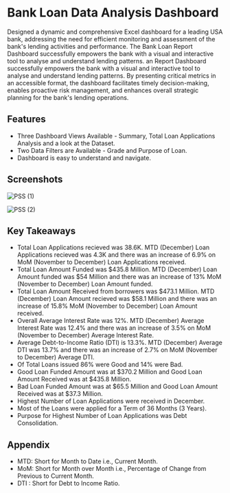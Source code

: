 
# Bank Loan Data Analysis Dashboard

Designed a dynamic and comprehensive Excel dashboard for a leading USA bank, addressing the need for efficient monitoring and assessment of the bank's lending activities and performance. The Bank Loan Report Dashboard successfully empowers the bank with a visual and interactive tool to analyse and understand lending patterns. an Report Dashboard successfully empowers the bank with a visual and interactive tool to analyse and understand lending patterns. By presenting critical metrics in an accessible format, the dashboard facilitates timely decision-making, enables proactive risk management, and enhances overall strategic planning for the bank's lending operations.

## Features

- Three Dashboard Views Available - Summary, Total Loan Applications Analysis and a look at the Dataset.
- Two Data Filters are Available - Grade and Purpose of Loan.
- Dashboard is easy to understand and navigate.

## Screenshots

![PSS (1)](https://github.com/jarsheenkaur/Bank-Loan-Data-Analysis-Dashboard/assets/152518497/f735f0e5-8052-43b7-9a52-ffa6d540dee4)

![PSS (2)](https://github.com/jarsheenkaur/Bank-Loan-Data-Analysis-Dashboard/assets/152518497/b825bf9a-a583-48f8-8ae8-ba402aae669e)

## Key Takeaways

- Total Loan Applications recieved was 38.6K. MTD (December) Loan Applications recieved was 4.3K and there was an increase of 6.9% on MoM (November to December) Loan Applications received.
- Total Loan Amount Funded was $435.8 Million. MTD (December) Loan Amount funded was $54 Million and there was an increase of 13% MoM (November to December) Loan Amount funded.
- Total Loan Amount Received from borrowers was $473.1 Million. MTD (December) Loan Amount recieved was $58.1 Million and there was an increase of 15.8% MoM (November to December) Loan Amount received.
- Overall Average Interest Rate was 12%. MTD (December) Average Interest Rate was 12.4% and there was an increase of 3.5% on MoM (November to December) Average Interest Rate.
- Average Debt-to-Income Ratio (DTI) is 13.3%. MTD (December) Average DTI was 13.7% and there was an increase of 2.7% on MoM (November to December) Average DTI.
- Of Total Loans issued 86% were Good and 14% were Bad.
- Good Loan Funded Amount was at $370.2 Million and Good Loan Amount Received was at $435.8 Million.
- Bad Loan Funded Amount was at $65.5 Million and Good Loan Amount Received was at $37.3 Million.
- Highest Number of Loan Applications were received in December.
- Most of the Loans were applied for a Term of 36 Months (3 Years).
- Purpose for Highest Number of Loan Applications was Debt Consolidation.

## Appendix

 - MTD: Short for Month to Date i.e., Current Month.
 - MoM: Short for Month over Month i.e., Percentage of Change from Previous to Current Month.
 - DTI : Short for Debt to Income Ratio.
